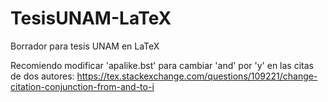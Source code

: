 # TesisUNAM-LaTeX
Borrador para tesis UNAM en LaTeX

Recomiendo modificar 'apalike.bst' para cambiar 'and' por 'y' en las citas de dos autores:
<https://tex.stackexchange.com/questions/109221/change-citation-conjunction-from-and-to-i>
